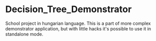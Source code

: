 # Decision_Tree_Demonstrator

School project in hungarian language.
This is a part of more complex demonstrator application, but with little hacks it's possible to use it in standalone mode.

